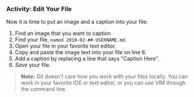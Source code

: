 ### Activity: Edit Your File

Now it is time to put an image and a caption into your file:

1. Find an image that you want to caption
1. Find your file, `named 2010-02-##-USERNAME.md`.
1. Open your file in your favorite text editor.
1. Copy and paste the image text into your file on line 6.
1. Add a caption by replacing a line that says "Caption Here".
1. *Save* your file.

> **Note:** Git doesn't care how you work with your files locally. You can work in your favorite IDE or text editor, or you can use VIM through the command line.
